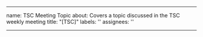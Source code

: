 <!-- SPDX-FileCopyrightText: 2025 Contributors to the Media eXchange Layer project. -->
<!-- SPDX-License-Identifier: Apache-2.0 -->

---
name: TSC Meeting Topic
about: Covers a topic discussed in the TSC weekly meeting
title: "[TSC]"
labels: ''
assignees: ''

---


